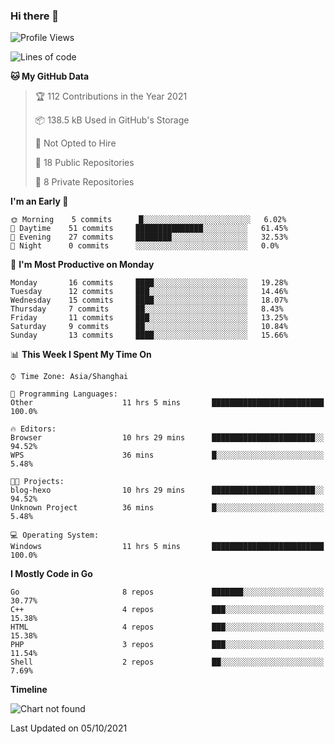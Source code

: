 ### Hi there 👋

<!--
**pinelliar/pinelliar** is a ✨ _special_ ✨ repository because its `README.md` (this file) appears on your GitHub profile.

Here are some ideas to get you started:

- 🔭 I’m currently working on ...
- 🌱 I’m currently learning ...
- 👯 I’m looking to collaborate on ...
- 🤔 I’m looking for help with ...
- 💬 Ask me about ...
- 📫 How to reach me: ...
- 😄 Pronouns: ...
- ⚡ Fun fact: ...
-->

<!--START_SECTION:waka-->
![Profile Views](http://img.shields.io/badge/Profile%20Views-0-blue)

![Lines of code](https://img.shields.io/badge/From%20Hello%20World%20I%27ve%20Written-82715%20lines%20of%20code-blue)

**🐱 My GitHub Data** 

> 🏆 112 Contributions in the Year 2021
 > 
> 📦 138.5 kB Used in GitHub's Storage 
 > 
> 🚫 Not Opted to Hire
 > 
> 📜 18 Public Repositories 
 > 
> 🔑 8 Private Repositories  
 > 
**I'm an Early 🐤** 

```text
🌞 Morning    5 commits      █░░░░░░░░░░░░░░░░░░░░░░░░   6.02% 
🌆 Daytime    51 commits     ███████████████░░░░░░░░░░   61.45% 
🌃 Evening    27 commits     ████████░░░░░░░░░░░░░░░░░   32.53% 
🌙 Night      0 commits      ░░░░░░░░░░░░░░░░░░░░░░░░░   0.0%

```
📅 **I'm Most Productive on Monday** 

```text
Monday       16 commits     ████░░░░░░░░░░░░░░░░░░░░░   19.28% 
Tuesday      12 commits     ███░░░░░░░░░░░░░░░░░░░░░░   14.46% 
Wednesday    15 commits     ████░░░░░░░░░░░░░░░░░░░░░   18.07% 
Thursday     7 commits      ██░░░░░░░░░░░░░░░░░░░░░░░   8.43% 
Friday       11 commits     ███░░░░░░░░░░░░░░░░░░░░░░   13.25% 
Saturday     9 commits      ██░░░░░░░░░░░░░░░░░░░░░░░   10.84% 
Sunday       13 commits     ████░░░░░░░░░░░░░░░░░░░░░   15.66%

```


📊 **This Week I Spent My Time On** 

```text
⌚︎ Time Zone: Asia/Shanghai

💬 Programming Languages: 
Other                    11 hrs 5 mins       █████████████████████████   100.0%

🔥 Editors: 
Browser                  10 hrs 29 mins      ███████████████████████░░   94.52% 
WPS                      36 mins             █░░░░░░░░░░░░░░░░░░░░░░░░   5.48%

🐱‍💻 Projects: 
blog-hexo                10 hrs 29 mins      ███████████████████████░░   94.52% 
Unknown Project          36 mins             █░░░░░░░░░░░░░░░░░░░░░░░░   5.48%

💻 Operating System: 
Windows                  11 hrs 5 mins       █████████████████████████   100.0%

```

**I Mostly Code in Go** 

```text
Go                       8 repos             ███████░░░░░░░░░░░░░░░░░░   30.77% 
C++                      4 repos             ███░░░░░░░░░░░░░░░░░░░░░░   15.38% 
HTML                     4 repos             ███░░░░░░░░░░░░░░░░░░░░░░   15.38% 
PHP                      3 repos             ███░░░░░░░░░░░░░░░░░░░░░░   11.54% 
Shell                    2 repos             ██░░░░░░░░░░░░░░░░░░░░░░░   7.69%

```


**Timeline**

![Chart not found](https://raw.githubusercontent.com/pinelliar/pinelliar/main/charts/bar_graph.png) 


 Last Updated on 05/10/2021
<!--END_SECTION:waka-->

